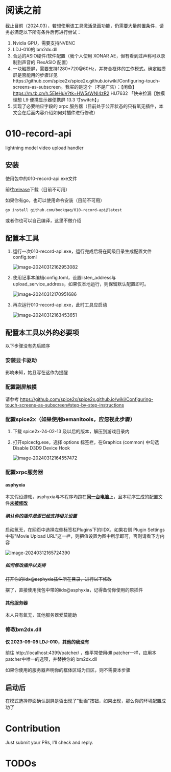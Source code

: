 # 阅读之前

截止目前（2024.03），若想使用该工具激活录画功能，仍需要大量前置条件，请务必满足以下所有条件后再进行尝试：

1. Nvidia GPU，需要支持NVENC
2. LDJ-010的 bm2dx.dll
3. 合适的ASIO硬件/软件配置（我个人使用 XONAR AE，但有看到过声称可以录制到声音的 FlexASIO 配置）
4. 一块触摸屏，需要支持1280*720@60Hz，并符合框体的工作模式。确定触摸屏是否能用的步骤详见https://github.com/spice2x/spice2x.github.io/wiki/Configuring-touch-screens-as-subscreen。我买的是这个（不是广告）：【闲鱼】https://m.tb.cn/h.5EIeHuV?tk=HW5sWNI4zR2 HU7632 「快来捡漏【触摸 理想 L9 便携显示器便携屏 13.3 寸switch】」
5. 实现了必要响应字段的 xrpc 服务器（目前处于公开状态的只有氧无插件，本文会在后面内容介绍如何对插件进行修改）

# 010-record-api

lightning model video upload handler

## 安装

使用包中的010-record-api.exe文件

前往[release]()下载（目前不可用）

如果你有go，也可以使用命令安装（目前不可用）

```bash
go install github.com/bookqaq/010-record-api@latest
```

或者你也可以自己编译，这里不做介绍

## 配置本工具

1. 运行一次010-record-api.exe，运行完成后将在同级目录生成配置文件config.toml

   ![image-20240312162953082](images/image-20240312162953082.png)

2. 使用记事本编辑config.toml，设置listen_address与upload_service_address，如果仅本地运行，则保留默认配置即可。

   ![image-20240312170951686](images/image-20240312170951686.png)

3. 再次运行010-record-api.exe，此时工具应启动

   ![image-20240312163453651](images/image-20240312163453651.png)

## 配置本工具以外的必要项

以下步骤没有先后顺序

### 安装显卡驱动

影响未知，姑且写在这作为提醒

### 配置副屏触摸

请参考 https://github.com/spice2x/spice2x.github.io/wiki/Configuring-touch-screens-as-subscreen#step-by-step-instructions

### 配置spice2x（如果使用bemanitools，应忽视此步骤）

1. 下载 spice2x-24-02-13 及以后的版本，解压到游戏目录内

2. 打开spicecfg.exe，选择 options 标签栏，在Graphics (common) 中勾选 Disable D3D9 Device Hook

   ![image-20240312164557472](images/image-20240312164557472.png)

### 配置xrpc服务器

#### asphyxia

本文假设游戏，asphyxia与本程序均跑在<u>**同一台电脑**</u>上，且本程序生成的配置文件<u>**未被修改**</u>

##### 确认你的插件是否已经支持相关设置

启动氧无，在网页中选择左侧标签栏Plugins下的IIDX，如果右侧 Plugin Settings中有"Movie Upload URL"这一栏，则把值设置为图中所示即可，否则请看下方内容

![image-20240312165724390](images/image-20240312165724390.png)

##### 如何修改插件以支持

~~打开你的iidx@asphyxia插件所在目录，进行以下修改~~

摆了，直接使用我包中带的iidx@asphyxia，记得备份你使用的原插件

#### 其他服务器

本人只有氧无，其他服务器爱莫能助

### 修改bm2dx.dll

**仅 2023-09-05 LDJ-010，其他的我没有**

前往 http://localhost:4399/patcher/ ，像平常使用dll patcher一样，应用本patcher中唯一的选项，并替换你的 bm2dx.dll

如果你使用的服务器声明你的框体区域为日区，则不需要本步骤

## 启动后

在模式选择界面确认副屏是否出现了"動画"按钮，如果出现，那么你的环境配置成功了

# Contribution

Just submit your PRs, I'll check and reply.

# TODOs
